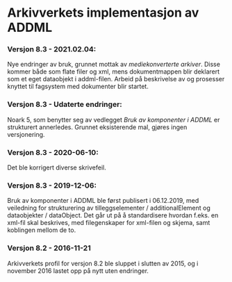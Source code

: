 # Arkivverkets implementasjon av ADDML

### Versjon 8.3 - 2021.02.04:

Nye endringer av bruk, grunnet mottak av *mediekonverterte arkiver*. Disse kommer både som flate filer og xml, mens dokumentmappen blir deklarert som et eget dataobjekt i addml-filen. Arbeid på beskrivelse av og prosesser knyttet til fagsystem med dokumenter blir startet.

### Versjon 8.3 - Udaterte endringer:

Noark 5, som benytter seg av vedlegget *Bruk av komponenter i ADDML* er strukturert annerledes. Grunnet eksisterende mal, gjøres ingen versjonering.

### Versjon 8.3 - 2020-06-10:

Det ble korrigert diverse skrivefeil.

### Versjon 8.3 - 2019-12-06:

Bruk av komponenter i ADDML ble først publisert i 06.12.2019, med veiledning for strukturering av tilleggselementer / additionalElement og dataobjekter / dataObject. Det går ut på å standardisere hvordan f.eks. en xml-fil skal beskrives, med  filegenskaper for xml-filen og skjema, samt koblingen mellom de to.

### Versjon 8.2 - 2016-11-21

Arkivverkets profil for versjon 8.2 ble sluppet i slutten av 2015, og i november 2016 lastet opp på nytt uten endringer.
